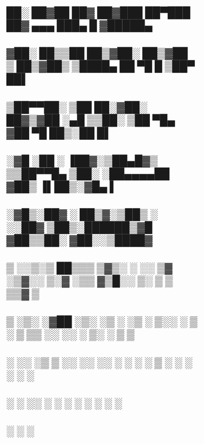 #  ██░ ██▓██   ██▓ ██▓███   ██▀███   ██▓    ▄▄▄       ███▄    █ ▓█████▄ 
# ▓██░ ██▒▒██  ██▒▓██░  ██▒▓██ ▒ ██▒▓██▒   ▒████▄     ██ ▀█   █ ▒██▀ ██▌
# ▒██▀▀██░ ▒██ ██░▓██░ ██▓▒▓██ ░▄█ ▒▒██░   ▒██  ▀█▄  ▓██  ▀█ ██▒░██   █▌
# ░▓█ ░██  ░ ▐██▓░▒██▄█▓▒ ▒▒██▀▀█▄  ▒██░   ░██▄▄▄▄██ ▓██▒  ▐▌██▒░▓█▄   ▌
# ░▓█▒░██▓ ░ ██▒▓░▒██▒ ░  ░░██▓ ▒██▒░██████▒▓█   ▓██▒▒██░   ▓██░░▒████▓ 
#  ▒ ░░▒░▒  ██▒▒▒ ▒▓▒░ ░  ░░ ▒▓ ░▒▓░░ ▒░▓  ░▒▒   ▓▒█░░ ▒░   ▒ ▒  ▒▒▓  ▒ 
#  ▒ ░▒░ ░▓██ ░▒░ ░▒ ░       ░▒ ░ ▒░░ ░ ▒  ░ ▒   ▒▒ ░░ ░░   ░ ▒░ ░ ▒  ▒ 
#  ░  ░░ ░▒ ▒ ░░  ░░         ░░   ░   ░ ░    ░   ▒      ░   ░ ░  ░ ░  ░ 
#  ░  ░  ░░ ░                 ░         ░  ░     ░  ░         ░    ░    
#         ░ ░                                                    ░      
